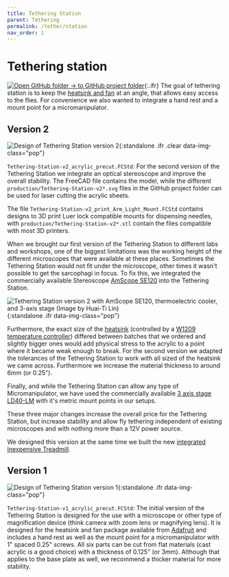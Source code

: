 ```yaml
---
title: Tethering Station
parent: Tethering
permalink: /tether/station
nav_order: 1
---
```



# Tethering station

[![Open GitHub folder]({{site.baseurl}}/assets/img/GitHub-Mark-32px.png) → to GitHub project folder](https://github.com/reiserlab/Fly-Lab-Gear/tree/main/Tethering/Tethering-Station){:.ifr}
The goal of tethering station is to keep the [heatsink and fan](https://www.adafruit.com/product/1335) at an angle, that allows easy access to the flies. For convenience we also wanted to integrate a hand rest and a mount point for a micromanipulator.

## Version 2

![Design of Tethering Station version 2]({{site.baseurl}}/assets/img/Tethering/Tethering-Station/Tethering-Station-v2_acrylic.png){:standalone .ifr .clear data-img-class="pop"}

`Tethering-Station-v2_acrylic_precut.FCStd`: For the second version of the Tethering Station we integrate an optical stereoscope and improve the overall stability. The FreeCAD file contains the model, while the different `production/Tethering-Station-v2*.svg` files in the GitHub project folder can be used for laser cutting the acrylic sheets.

The file `Tethering-Station-v2_print_Arm_Light_Mount.FCStd` contains designs to 3D print Luer lock compatible mounts for dispensing needles, with `production/Tethering-Station-v2*.stl` contain the files compatible with most 3D printers.

When we brought our first version of the Tethering Station to different labs and workshops, one of the biggest limitations was the working height of the different microscopes that were available at these places. Sometimes the Tethering Station would not fit under the microscope, other times it wasn't possible to get the sarcophagi in focus. To fix this, we integrated the commercially available Stereoscope [AmScope SE120](https://a.co/d/aBIOmef) into the Tethering Station.

![Tethering Station version 2 with AmScope SE120, thermoelectric cooler, and 3-axis stage (Image by Huai-Ti Lin)]({{site.baseurl}}/assets/img/Tethering/Tethering-Station/Tethering-Station-v2_photo_iso.jpg){:standalone .ifr data-img-class="pop"}

Furthermore, the exact size of the [heatsink](https://www.adafruit.com/product/1335) (controlled by a [W1209 temperature controller](https://a.co/d/1IKzkeT)) differed between batches that we ordered and slightly bigger ones would add physical stress to the acrylic to a point where it became weak enough to break. For the second version we adapted the tolerances of the Tethering Station to work with all sized of the heatsink we came across. Furthermore we increase the material thickness to around 6mm (or 0.25").

Finally, and while the Tethering Station can allow any type of Micromanipulator, we have used the commercially available [3 axis stage LD40-LM](https://a.co/d/fMeQiEK) with it's metric mount points in our setups.

These three major changes increase the overall price for the Tethering Station, but increase stability and allow fly tethering independent of existing microscopes and with nothing more than a 12V power source.

We designed this version at the same time we built the new [integrated Inexpensive Treadmill]({{site.baseurl}}/walking/inexpensive-treadmill).

## Version 1

![Design of Tethering Station version 1]({{site.baseurl}}/assets/img/Tethering/Tethering-Station/Tethering-Station-v1_acrylic_precut.png){:standalone .ifr data-img-class="pop"}

`Tethering-Station-v1_acrylic_precut.FCStd`: The initial version of the Tethering Station is designed for the use with a microscope or other type of magnification device (think camera with zoom lens or magnifying lens). It is designed for the heatsink and fan package available from [Adafruit](https://www.adafruit.com/product/1335) and includes a hand rest as well as the mount point for a micromanipulator with 1" spaced 0.25" screws. All six parts can be cut from flat materials (cast acrylic is a good choice) with a thickness of 0.125" (or 3mm). Although that applies to the base plate as well, we recommend a thicker material for more stability.
